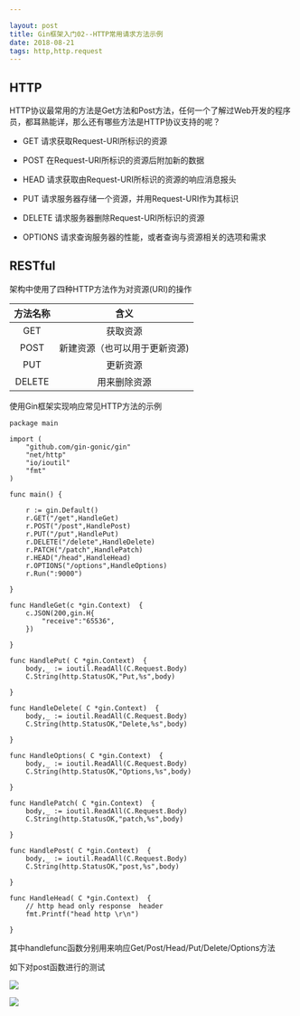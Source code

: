 ```yaml
---

layout: post
title: Gin框架入门02--HTTP常用请求方法示例
date: 2018-08-21
tags: http,http.request
---
```


## HTTP

HTTP协议最常用的方法是Get方法和Post方法，任何一个了解过Web开发的程序员，都耳熟能详，那么还有哪些方法是HTTP协议支持的呢？

- GET     请求获取Request-URI所标识的资源 

- POST    在Request-URI所标识的资源后附加新的数据 

- HEAD    请求获取由Request-URI所标识的资源的响应消息报头 

- PUT     请求服务器存储一个资源，并用Request-URI作为其标识 

- DELETE  请求服务器删除Request-URI所标识的资源 

- OPTIONS 请求查询服务器的性能，或者查询与资源相关的选项和需求

## RESTful

架构中使用了四种HTTP方法作为对资源(URI)的操作

| 方法名称 |             含义              |
| :------: | :---------------------------: |
|   GET    |           获取资源            |
|   POST   | 新建资源（也可以用于更新资源) |
|   PUT    |           更新资源            |
|  DELETE  |         用来删除资源          |


使用Gin框架实现响应常见HTTP方法的示例
```
package main

import (
	"github.com/gin-gonic/gin"
	"net/http"
	"io/ioutil"
	"fmt"
)

func main() {

	r := gin.Default()
	r.GET("/get",HandleGet)
	r.POST("/post",HandlePost)
	r.PUT("/put",HandlePut)
	r.DELETE("/delete",HandleDelete)
	r.PATCH("/patch",HandlePatch)
	r.HEAD("/head",HandleHead)
	r.OPTIONS("/options",HandleOptions)
	r.Run(":9000")
	
}

func HandleGet(c *gin.Context)  {
	c.JSON(200,gin.H{
		"receive":"65536",
	})

}

func HandlePut( C *gin.Context)  {
	body,_ := ioutil.ReadAll(C.Request.Body)
	C.String(http.StatusOK,"Put,%s",body)

}

func HandleDelete( C *gin.Context)  {
	body,_ := ioutil.ReadAll(C.Request.Body)
	C.String(http.StatusOK,"Delete,%s",body)

}

func HandleOptions( C *gin.Context)  {
	body,_ := ioutil.ReadAll(C.Request.Body)
	C.String(http.StatusOK,"Options,%s",body)

}

func HandlePatch( C *gin.Context)  {
	body,_ := ioutil.ReadAll(C.Request.Body)
	C.String(http.StatusOK,"patch,%s",body)

}

func HandlePost( C *gin.Context)  {
	body,_ := ioutil.ReadAll(C.Request.Body)
	C.String(http.StatusOK,"post,%s",body)

}

func HandleHead( C *gin.Context)  {
    // http head only response  header
	fmt.Printf("head http \r\n")

}
```
其中handlefunc函数分别用来响应Get/Post/Head/Put/Delete/Options方法

如下对post函数进行的测试

![](http://photo-elegant.oss-cn-shanghai.aliyuncs.com/18-8-22/74809242.jpg)


![](http://photo-elegant.oss-cn-shanghai.aliyuncs.com/18-8-22/88408382.jpg)



